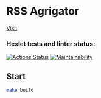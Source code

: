 # RSS Agrigator

[Visit](https://frontend-project-11-azxx9lp9m-dend3lion.vercel.app/)

### Hexlet tests and linter status:

[![Actions Status](https://github.com/Dend3lion/frontend-project-11/workflows/hexlet-check/badge.svg)](https://github.com/Dend3lion/frontend-project-11/actions)
[![Maintainability](https://api.codeclimate.com/v1/badges/33de3590f799e1b1589a/maintainability)](https://codeclimate.com/github/Dend3lion/frontend-project-11/maintainability)

## Start

```bash
make build
```
